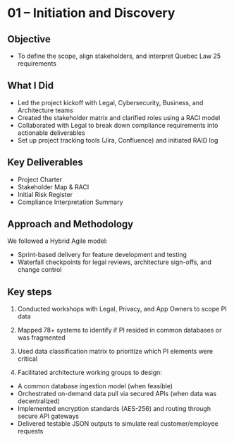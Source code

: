 # 01 – Initiation and Discovery

## Objective
- To define the scope, align stakeholders, and interpret Quebec Law 25 requirements

## What I Did
- Led the project kickoff with Legal, Cybersecurity, Business, and Architecture teams
- Created the stakeholder matrix and clarified roles using a RACI model
- Collaborated with Legal to break down compliance requirements into actionable deliverables
- Set up project tracking tools (Jira, Confluence) and initiated RAID log

## Key Deliverables
- Project Charter
- Stakeholder Map & RACI
- Initial Risk Register
- Compliance Interpretation Summary

## Approach and Methodology 

We followed a Hybrid Agile model:

- Sprint-based delivery for feature development and testing
- Waterfall checkpoints for legal reviews, architecture sign-offs, and change control

## Key steps

1. Conducted workshops with Legal, Privacy, and App Owners to scope PI data

2. Mapped 78+ systems to identify if PI resided in common databases or was fragmented

3. Used data classification matrix to prioritize which PI elements were critical

4. Facilitated architecture working groups to design:
  - A common database ingestion model (when feasible)
  - Orchestrated on-demand data pull via secured APIs (when data was decentralized)
  - Implemented encryption standards (AES-256) and routing through secure API gateways
  - Delivered testable JSON outputs to simulate real customer/employee requests

